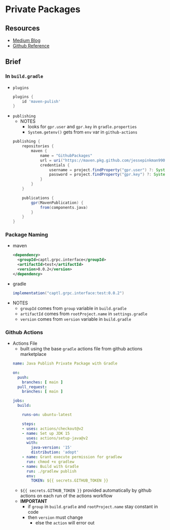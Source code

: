 # Private Packages
## Resources
- [Medium Blog](https://medium.com/swlh/devops-with-github-part-1-github-packages-with-gradle-c4253cdf7ca6)
- [Github Reference](https://docs.github.com/en/packages/working-with-a-github-packages-registry/working-with-the-gradle-registry)

## Brief

### In `build.gradle`
- `plugins`
    ```groovy
    plugins {
        id 'maven-pulish'
    }
    ```
- `publishing`
    - NOTES
        - looks for `gpr.user` and `gpr.key` in `gradle.properties`
        - `System.getenv()` gets from `env` var in `github-actions`
    ```groovy
    publishing {
        repositories {
            maven {
                name = "GithubPackages"
                url = uri("https://maven.pkg.github.com/jessepinkman9900/interface-test")
                credentials {
                    username = project.findProperty("gpr.user") ?: System.getenv("USERNAME")
                    password = project.findProperty("gpr.key") ?: System.getenv("TOKEN")
                }
            }
        }
    
        publications {
            gpr(MavenPublication) {
                from(components.java)
            }
        }
    }
    ```
  
### Package Naming
- maven
    ```xml
    <dependency>
      <groupId>captl.grpc.interface</groupId>
      <artifactId>test</artifactId>
      <version>0.0.2</version>
    </dependency>
    ```
- gradle
    ```groovy
    implementation("captl.grpc.interface:test:0.0.2")
    ```
 - NOTES
    - `groupId` comes from `group` variable in `build.gradle`
    - `artifactId` comes from `rootProject.name` in `settings.gradle`
    - `version` comes from `version` variable in `build.gradle`
    
### Github Actions
- Actions File
    - built using the base `gradle` actions file from github actions marketplace
    ```yaml
    name: Java Publish Private Package with Gradle
    
    on:
      push:
        branches: [ main ]
      pull_request:
        branches: [ main ]
    
    jobs:
      build:
    
        runs-on: ubuntu-latest
    
        steps:
        - uses: actions/checkout@v2
        - name: Set up JDK 15
          uses: actions/setup-java@v2
          with:
            java-version: '15'
            distribution: 'adopt'
        - name: Grant execute permission for gradlew
          run: chmod +x gradlew
        - name: Build with Gradle
          run: ./gradlew publish
          env:
            TOKEN: ${{ secrets.GITHUB_TOKEN }}
    
    ```
    - `${{ secrets.GITHUB_TOKEN }}` provided automatically by github actions on each run of the actions workflow
    - __IMPORTANT__
        - if `group` in `build.gradle` and `rootProject.name` stay constant in code
        - then `version` must change
            - else the `action` will error out
            